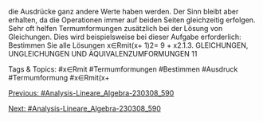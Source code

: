 die Ausdrücke ganz andere Werte haben werden. Der Sinn bleibt aber erhalten, da die Operationen
immer auf beiden Seiten gleichzeitig erfolgen.
Sehr oft helfen Termumformungen zusätzlich bei der Lösung von Gleichungen. Dies wird beispielsweise
bei dieser Aufgabe erforderlich:
Bestimmen Sie alle Lösungen x∈Rmit(x+ 1)2= 9 + x2.1.3. GLEICHUNGEN, UNGLEICHUNGEN UND ÄQUIVALENZUMFORMUNGEN 11

   Tags & Topics:
   #x∈Rmit
   #Termumformungen
   #Bestimmen
   #Ausdruck
   #Termumformung
   #x∈Rmit(x+

[Previous: #Analysis-Lineare_Algebra-230308_590](Analysis-Lineare_Algebra-230308_590.md)

[Next: #Analysis-Lineare_Algebra-230308_590](Analysis-Lineare_Algebra-230308_590.md)